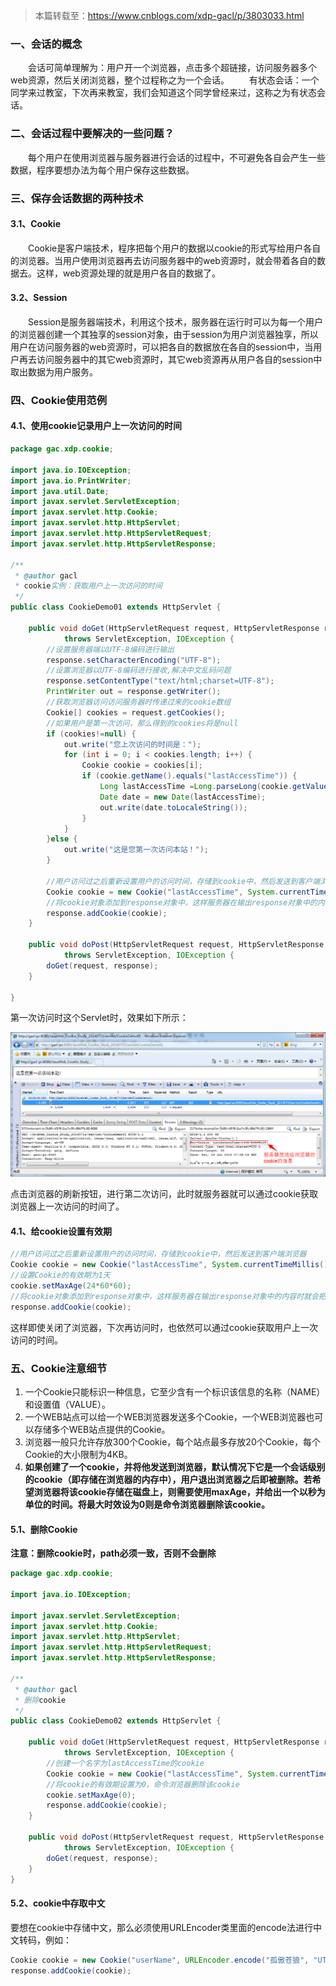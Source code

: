 > 本篇转载至：<https://www.cnblogs.com/xdp-gacl/p/3803033.html>

### 一、会话的概念

　　会话可简单理解为：用户开一个浏览器，点击多个超链接，访问服务器多个web资源，然后关闭浏览器，整个过程称之为一个会话。
　　有状态会话：一个同学来过教室，下次再来教室，我们会知道这个同学曾经来过，这称之为有状态会话。

### 二、会话过程中要解决的一些问题？

　　每个用户在使用浏览器与服务器进行会话的过程中，不可避免各自会产生一些数据，程序要想办法为每个用户保存这些数据。

### 三、保存会话数据的两种技术

#### 3.1、Cookie

　　Cookie是客户端技术，程序把每个用户的数据以cookie的形式写给用户各自的浏览器。当用户使用浏览器再去访问服务器中的web资源时，就会带着各自的数据去。这样，web资源处理的就是用户各自的数据了。

#### 3.2、Session

　　Session是服务器端技术，利用这个技术，服务器在运行时可以为每一个用户的浏览器创建一个其独享的session对象，由于session为用户浏览器独享，所以用户在访问服务器的web资源时，可以把各自的数据放在各自的session中，当用户再去访问服务器中的其它web资源时，其它web资源再从用户各自的session中取出数据为用户服务。

### 四、Cookie使用范例

#### 4.1、使用cookie记录用户上一次访问的时间

```java
package gac.xdp.cookie;

import java.io.IOException;
import java.io.PrintWriter;
import java.util.Date;
import javax.servlet.ServletException;
import javax.servlet.http.Cookie;
import javax.servlet.http.HttpServlet;
import javax.servlet.http.HttpServletRequest;
import javax.servlet.http.HttpServletResponse;

/**
 * @author gacl
 * cookie实例：获取用户上一次访问的时间
 */
public class CookieDemo01 extends HttpServlet {

    public void doGet(HttpServletRequest request, HttpServletResponse response)
            throws ServletException, IOException {
        //设置服务器端以UTF-8编码进行输出
        response.setCharacterEncoding("UTF-8");
        //设置浏览器以UTF-8编码进行接收,解决中文乱码问题
        response.setContentType("text/html;charset=UTF-8");
        PrintWriter out = response.getWriter();
        //获取浏览器访问访问服务器时传递过来的cookie数组
        Cookie[] cookies = request.getCookies();
        //如果用户是第一次访问，那么得到的cookies将是null
        if (cookies!=null) {
            out.write("您上次访问的时间是：");
            for (int i = 0; i < cookies.length; i++) {
                Cookie cookie = cookies[i];
                if (cookie.getName().equals("lastAccessTime")) {
                    Long lastAccessTime =Long.parseLong(cookie.getValue());
                    Date date = new Date(lastAccessTime);
                    out.write(date.toLocaleString());
                }
            }
        }else {
            out.write("这是您第一次访问本站！");
        }
        
        //用户访问过之后重新设置用户的访问时间，存储到cookie中，然后发送到客户端浏览器
        Cookie cookie = new Cookie("lastAccessTime", System.currentTimeMillis()+"");//创建一个cookie，cookie的名字是lastAccessTime
        //将cookie对象添加到response对象中，这样服务器在输出response对象中的内容时就会把cookie也输出到客户端浏览器
        response.addCookie(cookie);
    }

    public void doPost(HttpServletRequest request, HttpServletResponse response)
            throws ServletException, IOException {
        doGet(request, response);
    }

}
```

第一次访问时这个Servlet时，效果如下所示：

![](<https://github.com/bintoYu/Note/raw/master/picture/%E7%AC%AC%E4%B8%80%E6%AC%A1%E8%AE%BF%E9%97%AEservlet.png>)

点击浏览器的刷新按钮，进行第二次访问，此时就服务器就可以通过cookie获取浏览器上一次访问的时间了。

#### 4.1、给cookie设置有效期

```java
//用户访问过之后重新设置用户的访问时间，存储到cookie中，然后发送到客户端浏览器
Cookie cookie = new Cookie("lastAccessTime", System.currentTimeMillis()+"");//创建一个cookie，cookie的名字是lastAccessTime
//设置Cookie的有效期为1天
cookie.setMaxAge(24*60*60);
//将cookie对象添加到response对象中，这样服务器在输出response对象中的内容时就会把cookie也输出到客户端浏览器
response.addCookie(cookie);
```

这样即使关闭了浏览器，下次再访问时，也依然可以通过cookie获取用户上一次访问的时间。

### 五、Cookie注意细节

1. 一个Cookie只能标识一种信息，它至少含有一个标识该信息的名称（NAME）和设置值（VALUE）。
2. 一个WEB站点可以给一个WEB浏览器发送多个Cookie，一个WEB浏览器也可以存储多个WEB站点提供的Cookie。
3. 浏览器一般只允许存放300个Cookie，每个站点最多存放20个Cookie，每个Cookie的大小限制为4KB。
4. **如果创建了一个cookie，并将他发送到浏览器，默认情况下它是一个会话级别的cookie（即存储在浏览器的内存中），用户退出浏览器之后即被删除。若希望浏览器将该cookie存储在磁盘上，则需要使用maxAge，并给出一个以秒为单位的时间。将最大时效设为0则是命令浏览器删除该cookie。**

#### 5.1、删除Cookie

**注意：删除cookie时，path必须一致，否则不会删除**

```java
package gac.xdp.cookie;

import java.io.IOException;

import javax.servlet.ServletException;
import javax.servlet.http.Cookie;
import javax.servlet.http.HttpServlet;
import javax.servlet.http.HttpServletRequest;
import javax.servlet.http.HttpServletResponse;

/**
 * @author gacl
 * 删除cookie
 */
public class CookieDemo02 extends HttpServlet {

    public void doGet(HttpServletRequest request, HttpServletResponse response)
            throws ServletException, IOException {
        //创建一个名字为lastAccessTime的cookie
        Cookie cookie = new Cookie("lastAccessTime", System.currentTimeMillis()+"");
        //将cookie的有效期设置为0，命令浏览器删除该cookie
        cookie.setMaxAge(0);
        response.addCookie(cookie);
    }

    public void doPost(HttpServletRequest request, HttpServletResponse response)
            throws ServletException, IOException {
        doGet(request, response);
    }
}
```

#### 5.2、cookie中存取中文

要想在cookie中存储中文，那么必须使用URLEncoder类里面的encode法进行中文转码，例如：

```java
Cookie cookie = new Cookie("userName", URLEncoder.encode("孤傲苍狼", "UTF-8"));
response.addCookie(cookie);
```

